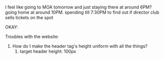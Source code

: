 
I feel like going to MOA tomorrow and just staying there at around 6PM? going home at around 10PM. spending till 7:30PM to find out if director club sells tickets on the spot

OKAY:

Troubles with the website:
1. How do I make the header tag's height uniform with all the things?
	1. target header height: 100px